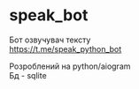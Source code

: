 # speak_bot
Бот озвучувач тексту<br>
https://t.me/speak_python_bot

Розроблений на python/aiogram<br>
Бд - sqlite
